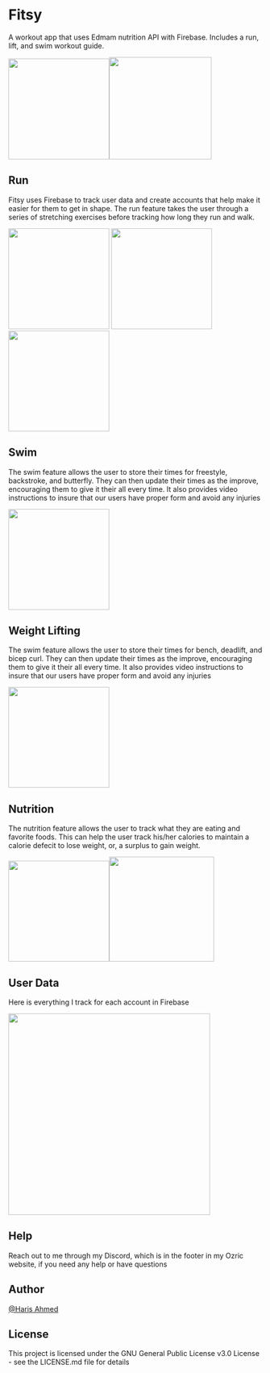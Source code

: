 # Fitsy
A workout app that uses Edmam nutrition API with Firebase. Includes a run, lift, and swim workout guide.


<img src="https://user-images.githubusercontent.com/75679738/182487404-d3041db5-f508-45bc-87b6-b2a42d422d16.png" width="200"><img src="https://user-images.githubusercontent.com/75679738/182493967-3c9dc2bc-d81e-4a18-816d-3da86d11b126.png" width="203">


## Run

Fitsy uses Firebase to track user data and create accounts that help make it easier for them to get in shape. The run feature takes the user through a series of stretching exercises before tracking how long they run and walk.


<img src="https://user-images.githubusercontent.com/75679738/182487928-dbee2278-1b29-4d37-933a-e902bf7d3649.png" width="200"> <img src="https://user-images.githubusercontent.com/75679738/182488133-1734681a-09f0-421a-97d1-b738a231edce.png" width="200"> <img src="https://user-images.githubusercontent.com/75679738/182488351-f1368147-5e91-40b3-ac54-e6e0adfacc49.png" width="200">


## Swim

The swim feature allows the user to store their times for freestyle, backstroke, and butterfly. They can then update their times as the improve, encouraging them to give it their all every time. It also provides video instructions to insure that our users have proper form and avoid any injuries

<img src="https://user-images.githubusercontent.com/75679738/182492077-e485aab3-dbf8-44ba-beb4-8d3cf973f36c.png" width="200"> 


## Weight Lifting

The swim feature allows the user to store their times for bench, deadlift, and bicep curl. They can then update their times as the improve, encouraging them to give it their all every time. It also provides video instructions to insure that our users have proper form and avoid any injuries

<img src="https://user-images.githubusercontent.com/75679738/182493792-83437979-ea3e-459e-837c-029595a47c9c.png" width="200"> 


## Nutrition

The nutrition feature allows the user to track what they are eating and favorite foods. This can help the user track his/her calories to maintain a calorie defecit to lose weight, or, a surplus to gain weight.

<img src="https://user-images.githubusercontent.com/75679738/182494738-16fd7486-74fa-4f01-afe2-e5f8eee07643.png" width="200"><img src="https://user-images.githubusercontent.com/75679738/182495224-7681733c-5e48-4a83-827a-8dacca09dfce.png" width="208"> 


## User Data

Here is everything I track for each account in Firebase

<img src="https://user-images.githubusercontent.com/75679738/182495534-5af26164-9408-4e68-b437-f9778725e65d.png" width="400">


## Help

Reach out to me through my Discord, which is in the footer in my Ozric website, if you need any help or have questions

## Author

[@Haris Ahmed](https://www.linkedin.com/in/harisahmed04/)


## License

This project is licensed under the GNU General Public License v3.0 License - see the LICENSE.md file for details
